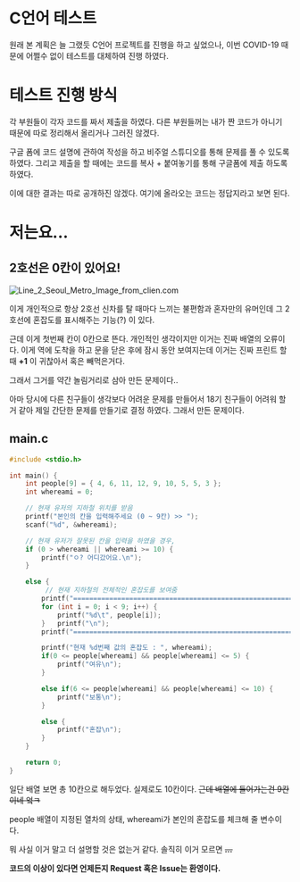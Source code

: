 # C언어 테스트
원래 본 계획은 늘 그랬듯 C언어 프로젝트를 진행을 하고 싶었으나, 이번 COVID-19 때문에 어쩔수 없이 테스트를 대체하여 진행 하였다. 

# 테스트 진행 방식
각 부원들이 각자 코드를 짜서 제출을 하였다. 다른 부원들꺼는 내가 짠 코드가 아니기 때문에 따로 정리해서 올리거나 그러진 않겠다. 

구글 폼에 코드 설명에 관하여 작성을 하고 비주얼 스튜디오를 통해 문제를 풀 수 있도록 하였다. 그리고 제출을 할 때에는 코드를 복사 + 붙여놓기를 통해 구글폼에 제출 하도록 하였다.

이에 대한 결과는 따로 공개하진 않겠다. 여기에 올라오는 코드는 정답지라고 보면 된다. 

# 저는요...
## 2호선은 0칸이 있어요!
![Line_2_Seoul_Metro_Image_from_clien.com](https://cdn.clien.net/web/api/file/F01/8775539/2be6748387f6c4.jpg?w=780&h=30000)

이게 개인적으로 항상 2호선 신차를 탈 때마다 느끼는 불편함과 혼자만의 유머인데 그 2호선에 혼잡도를 표시해주는 기능(?) 이 있다. 

근데 이게 첫번째 칸이 0칸으로 뜬다. 개인적인 생각이지만 이거는 진짜 배열의 오류이다. 이게 역에 도착을 하고 문을 닫은 후에 잠시 동안 보여지는데 이거는 진짜 프린트 할때 __+1__ 이 귀찮아서 혹은 빼먹은거다. 

그래서 그거를 약간 놀림거리로 삼아 만든 문제이다.. 

아마 당시에 다른 친구들이 생각보다 어려운 문제를 만들어서 18기 친구들이 어려워 할 거 같아 제일 간단한 문제를 만들기로 결정 하였다. 그래서 만든 문제이다.

## main.c
```c
#include <stdio.h>

int main() {
    int people[9] = { 4, 6, 11, 12, 9, 10, 5, 5, 3 };
    int whereami = 0;

    // 현재 유저의 지하철 위치를 받음
    printf("본인의 칸을 입력해주세요 (0 ~ 9칸) >> ");
    scanf("%d", &whereami);

    // 현재 유저가 잘못된 칸을 입력을 하였을 경우,
    if (0 > whereami || whereami >= 10) {
        printf("ㅇ? 어디갔어요.\n");
    }

    else {
         // 현재 지하철의 전체적인 혼잡도를 보여줌
        printf("=================================================================\n");
        for (int i = 0; i < 9; i++) { 
            printf("%d\t", people[i]);
        }   printf("\n");
        printf("=================================================================\n");

        printf("현재 %d번째 값의 혼잡도 : ", whereami);
        if(0 <= people[whereami] && people[whereami] <= 5) {
            printf("여유\n");
        }

        else if(6 <= people[whereami] && people[whereami] <= 10) {
            printf("보통\n");
        }

        else {
            printf("혼잡\n");
        }
    }

    return 0;
}
```
일단 배열 보면 총 10칸으로 해두었다. 실제로도 10칸이다.  ~~근데 배열에 들어가는건 9칸이네 엌ㅋ~~

people 배열이 지정된 열차의 상태, whereami가 본인의 혼잡도를 체크해 줄 변수이다. 

뭐 사실 이거 말고 더 설명할 것은 없는거 같다. 솔직히 이거 모르면 ~~__*...*__~~

__코드의 이상이 있다면 언제든지 Request 혹은 Issue는 환영이다.__